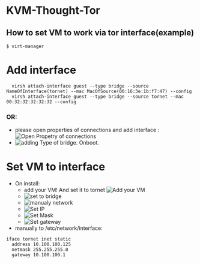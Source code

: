 # KVM-Thought-Tor
## How to set VM to work via tor interface(example)
```
$ virt-manager 
```
# Add interface
```
  virsh attach-interface guest --type bridge --source NameOfInterface(tornet) --mac MacOfSource(00:16:3e:1b:f7:47) --config
  virsh attach-interface guest --type bridge --source tornet --mac 00:32:32:32:32:32 --config
```
### OR:
- please open properties of connections and add interface : ![Open Propetry of connections](https://pp.userapi.com/c845219/v845219600/dacc/niJvwcSyLz4.jpg)
- ![adding](https://sun9-5.userapi.com/c824200/v824200600/f0fb5/HzGdxUltDoI.jpg) Type of bridge. Onboot. 

# Set VM to interface
- On install:
  - add your VM! And set it to tornet ![Add your VM](https://sun9-7.userapi.com/c824410/v824410600/f5baf/OLtJCvysVV8.jpg)
  - ![set to bridge](https://pp.userapi.com/c846417/v846417600/99d4/jKBlq1MTqg4.jpg)
  - ![manualy network](https://sun9-3.userapi.com/c824410/v824410600/f5bea/fVk29-m0_xc.jpg)
  - ![Set IP](https://sun9-1.userapi.com/c824410/v824410600/f5bf3/efu5uqIu1tc.jpg)
  - ![Set Mask](https://sun9-6.userapi.com/c824410/v824410600/f5bfc/Z-wFgNon86I.jpg)
  - ![Set gateway](https://sun9-1.userapi.com/c824410/v824410600/f5c05/2kfV6oXaqP8.jpg)
- manually to /etc/network/interface:
```
iface tornet inet static
  address 10.100.100.125
  netmask 255.255.255.0
  gateway 10.100.100.1
```
